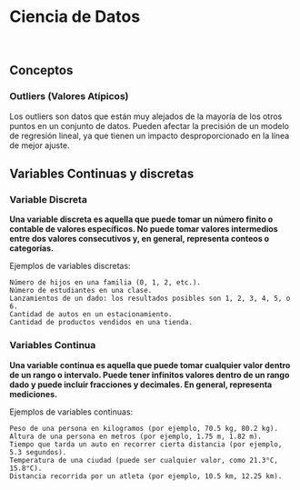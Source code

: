 # Ciencia de Datos

</br>

## Conceptos

### Outliers (Valores Atípicos)

Los outliers son datos que están muy alejados de la mayoría de los otros puntos en un conjunto de datos. Pueden afectar la precisión de un modelo de regresión lineal, ya que tienen un impacto desproporcionado en la línea de mejor ajuste.

## Variables Continuas y discretas

### Variable Discreta

**Una variable discreta es aquella que puede tomar un número finito o contable de valores específicos. No puede tomar valores intermedios entre dos valores consecutivos y, en general, representa conteos o categorías.**

Ejemplos de variables discretas:

    Número de hijos en una familia (0, 1, 2, etc.).
    Número de estudiantes en una clase.
    Lanzamientos de un dado: los resultados posibles son 1, 2, 3, 4, 5, o 6.
    Cantidad de autos en un estacionamiento.
    Cantidad de productos vendidos en una tienda.

### Variables Continua

**Una variable continua es aquella que puede tomar cualquier valor dentro de un rango o intervalo. Puede tener infinitos valores dentro de un rango dado y puede incluir fracciones y decimales. En general, representa mediciones.**

Ejemplos de variables continuas:

    Peso de una persona en kilogramos (por ejemplo, 70.5 kg, 80.2 kg).
    Altura de una persona en metros (por ejemplo, 1.75 m, 1.82 m).
    Tiempo que tarda un auto en recorrer cierta distancia (por ejemplo, 5.3 segundos).
    Temperatura de una ciudad (puede ser cualquier valor, como 21.3°C, 15.8°C).
    Distancia recorrida por un atleta (por ejemplo, 10.5 km, 12.25 km).
